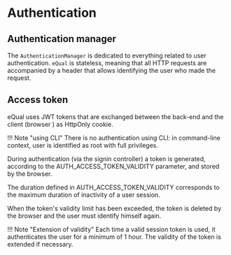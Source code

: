 # Authentication

## Authentication manager
The `AuthenticationManager` is dedicated to everything related to user authentication. `eQual` is stateless, meaning that all HTTP requests are accompanied by a header that allows identifying the user who made the request.


## Access token

eQual uses JWT tokens that are exchanged between the back-end and the client (browser ) as HttpOnly cookie.

!!! Note "using CLI"
    There is no authentication using CLI: in command-line context, user is identified as root with full privileges.

During authentication (via the signin controller) a token is generated, according to the AUTH_ACCESS_TOKEN_VALIDITY parameter, and stored by the browser.

The duration defined in AUTH_ACCESS_TOKEN_VALIDITY corresponds to the maximum duration of inactivity of a user session.

When the token's validity limit has been exceeded, the token is deleted by the browser and the user must identify himself again.

!!! Note "Extension of validity"
    Each time a valid session token is used, it authenticates the user for a minimum of 1 hour. The validity of the token is extended if necessary.

